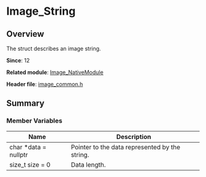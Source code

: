 # Image_String
<!--Kit: Image Kit-->
<!--Subsystem: Multimedia-->
<!--Owner: @aulight02-->
<!--Designer: @liyang_bryan-->
<!--Tester: @xchaosioda-->
<!--Adviser: @zengyawen-->

## Overview

The struct describes an image string.

**Since**: 12

**Related module**: [Image_NativeModule](capi-image-nativemodule.md)

**Header file**: [image_common.h](capi-image-common-h.md)

## Summary

### Member Variables

| Name| Description|
| -- | -- |
| char *data = nullptr | Pointer to the data represented by the string.|
| size_t size = 0 | Data length.|
